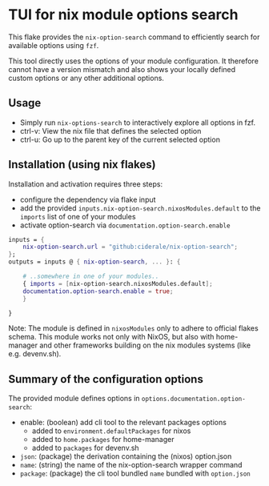 # TUI for nix module options search

This flake provides the `nix-option-search` command to efficiently search for
available options using `fzf`.

This tool directly uses the options of your module configuration. It therefore
cannot have a version mismatch and also shows your locally defined custom
options or any other additional options.

## Usage

- Simply run `nix-options-search` to interactively explore all options in fzf.
- ctrl-v: View the nix file that defines the selected option
- ctrl-u: Go up to the parent key of the current selected option


## Installation (using nix flakes)

Installation and activation requires three steps:

- configure the dependency via flake input
- add the provided `inputs.nix-option-search.nixosModules.default` to the `imports` list of one of your modules
- activate option-search via `documentation.option-search.enable`

```nix
inputs = {
	nix-option-search.url = "github:ciderale/nix-option-search";
};
outputs = inputs @ { nix-option-search, ... }: {

	# ..somewhere in one of your modules..
	{ imports = [nix-option-search.nixosModules.default];
    documentation.option-search.enable = true;
	}

}
```

Note: The module is defined in `nixosModules` only to adhere to official flakes
schema. This module works not only with NixOS, but also with home-manager and
other frameworks building on the nix modules systems (like e.g. devenv.sh).

## Summary of the configuration options

The provided module defines options in `options.documentation.option-search`:

- enable: (boolean) add cli tool to the relevant packages options
	- added to `environment.defaultPackages` for nixos
	- added to `home.packages` for home-manager
	- added to `packages` for devenv.sh
- `json`: (package) the derivation containing the (nixos) option.json
- `name`: (string) the name of the nix-option-search wrapper command
- `package`: (package) the cli tool bundled `name` bundled with `option.json`
